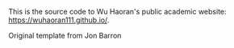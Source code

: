 This is the source code to Wu Haoran's public academic website: https://wuhaoran111.github.io/.

Original template from Jon Barron
